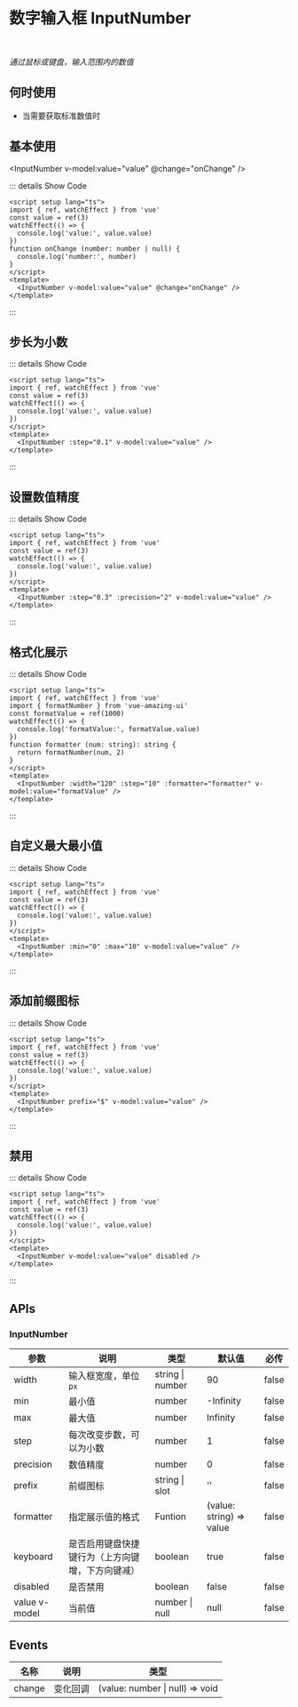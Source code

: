 # 数字输入框 InputNumber

<BackTop />
<Watermark fullscreen content="Vue Amazing UI" />

<br/>

*通过鼠标或键盘，输入范围内的数值*

## 何时使用

- 当需要获取标准数值时

<script setup lang="ts">
import { ref, watchEffect } from 'vue'
import { formatNumber } from 'vue-amazing-ui'
const value = ref(3)
const formatValue = ref(1000)
watchEffect(() => {
  console.log('value:', value.value)
})
watchEffect(() => {
  console.log('formatValue:', formatValue.value)
})
function formatter (num: string): string {
  return formatNumber(num, 2)
}
function onChange (number: number | null) {
  console.log('number:', number)
}
</script>

## 基本使用

<InputNumber v-model:value="value" @change="onChange" />

::: details Show Code

```vue
<script setup lang="ts">
import { ref, watchEffect } from 'vue'
const value = ref(3)
watchEffect(() => {
  console.log('value:', value.value)
})
function onChange (number: number | null) {
  console.log('number:', number)
}
</script>
<template>
  <InputNumber v-model:value="value" @change="onChange" />
</template>
```

:::

## 步长为小数

<InputNumber :step="0.1" v-model:value="value" />

::: details Show Code

```vue
<script setup lang="ts">
import { ref, watchEffect } from 'vue'
const value = ref(3)
watchEffect(() => {
  console.log('value:', value.value)
})
</script>
<template>
  <InputNumber :step="0.1" v-model:value="value" />
</template>
```

:::

## 设置数值精度

<InputNumber :step="0.3" :precision="2" v-model:value="value" />

::: details Show Code

```vue
<script setup lang="ts">
import { ref, watchEffect } from 'vue'
const value = ref(3)
watchEffect(() => {
  console.log('value:', value.value)
})
</script>
<template>
  <InputNumber :step="0.3" :precision="2" v-model:value="value" />
</template>
```

:::

## 格式化展示

<InputNumber :width="120" :step="10" :formatter="formatter" v-model:value="formatValue" />

::: details Show Code

```vue
<script setup lang="ts">
import { ref, watchEffect } from 'vue'
import { formatNumber } from 'vue-amazing-ui'
const formatValue = ref(1000)
watchEffect(() => {
  console.log('formatValue:', formatValue.value)
})
function formatter (num: string): string {
  return formatNumber(num, 2)
}
</script>
<template>
  <InputNumber :width="120" :step="10" :formatter="formatter" v-model:value="formatValue" />
</template>
```

:::

## 自定义最大最小值

<InputNumber :min="0" :max="10" v-model:value="value" />

::: details Show Code

```vue
<script setup lang="ts">
import { ref, watchEffect } from 'vue'
const value = ref(3)
watchEffect(() => {
  console.log('value:', value.value)
})
</script>
<template>
  <InputNumber :min="0" :max="10" v-model:value="value" />
</template>
```

:::

## 添加前缀图标

<InputNumber prefix="$" v-model:value="value" />

::: details Show Code

```vue
<script setup lang="ts">
import { ref, watchEffect } from 'vue'
const value = ref(3)
watchEffect(() => {
  console.log('value:', value.value)
})
</script>
<template>
  <InputNumber prefix="$" v-model:value="value" />
</template>
```

:::

## 禁用

<InputNumber v-model:value="value" disabled />

::: details Show Code

```vue
<script setup lang="ts">
import { ref, watchEffect } from 'vue'
const value = ref(3)
watchEffect(() => {
  console.log('value:', value.value)
})
</script>
<template>
  <InputNumber v-model:value="value" disabled />
</template>
```

:::

## APIs

### InputNumber

参数 | 说明 | 类型 | 默认值 | 必传
-- | -- | -- | -- | --
width | 输入框宽度，单位`px` | string &#124; number | 90 | false
min | 最小值 | number | -Infinity | false
max | 最大值 | number | Infinity | false
step | 每次改变步数，可以为小数 | number | 1 | false
precision | 数值精度 | number | 0 | false
prefix | 前缀图标 | string &#124; slot | '' | false
formatter | 指定展示值的格式 | Funtion | (value: string) => value | false
keyboard | 是否启用键盘快捷键行为（上方向键增，下方向键减） | boolean | true | false
disabled | 是否禁用 | boolean | false | false
value <Tag color="cyan">v-model</Tag> | 当前值 | number &#124; null | null | false

## Events

名称 | 说明 | 类型
-- | -- | --
change | 变化回调 | (value: number &#124; null) => void
